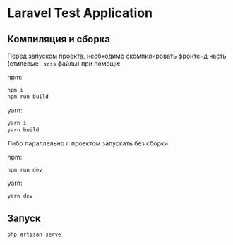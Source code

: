 # Laravel Test Application

## Компиляция и сборка

Перед запуском проекта, необходимо скомпилировать фронтенд часть (стилевые `.scss` файлы) при помощи:

npm: 
```bash
npm i
npm run build
```

yarn: 
```bash
yarn i
yarn build
```

Либо параллельно с проектом запускать без сборки:

npm:
```bash
npm run dev
```
yarn:
```bash
yarn dev
```

## Запуск

```bash
php artisan serve
```
